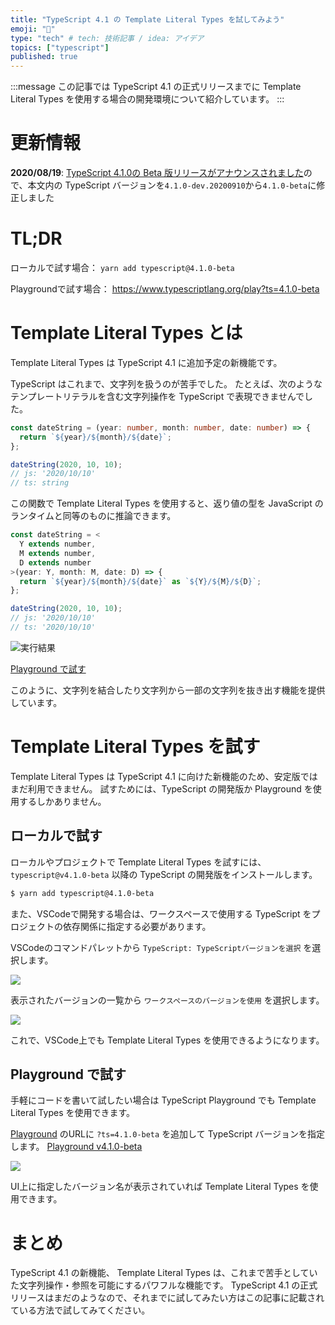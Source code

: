 ```yaml
---
title: "TypeScript 4.1 の Template Literal Types を試してみよう"
emoji: "🍬"
type: "tech" # tech: 技術記事 / idea: アイデア
topics: ["typescript"]
published: true
---
```


:::message
この記事では TypeScript 4.1 の正式リリースまでに Template Literal Types を使用する場合の開発環境について紹介しています。
:::

# 更新情報

**2020/08/19**: [TypeScript 4.1.0の Beta 版リリースがアナウンスされました](https://devblogs.microsoft.com/typescript/announcing-typescript-4-1-beta/)ので、本文内の TypeScript バージョンを`4.1.0-dev.20200910`から`4.1.0-beta`に修正しました

# TL;DR

ローカルで試す場合：
`yarn add typescript@4.1.0-beta`

Playgroundで試す場合：
https://www.typescriptlang.org/play?ts=4.1.0-beta


# Template Literal Types とは

Template Literal Types は TypeScript 4.1 に追加予定の新機能です。

TypeScript はこれまで、文字列を扱うのが苦手でした。
たとえば、次のようなテンプレートリテラルを含む文字列操作を TypeScript で表現できませんでした。

```ts
const dateString = (year: number, month: number, date: number) => {
  return `${year}/${month}/${date}`;
};

dateString(2020, 10, 10);
// js: '2020/10/10'
// ts: string
```

この関数で Template Literal Types を使用すると、返り値の型を JavaScript のランタイムと同等のものに推論できます。

```ts
const dateString = <
  Y extends number,
  M extends number,
  D extends number
>(year: Y, month: M, date: D) => {
  return `${year}/${month}/${date}` as `${Y}/${M}/${D}`;
};

dateString(2020, 10, 10);
// js: '2020/10/10'
// ts: '2020/10/10'
```

![実行結果](https://storage.googleapis.com/zenn-user-upload/w2p4i4hra6pe39j7ksx9aj6n8or9)

[Playground で試す](https://www.typescriptlang.org/play?ts=4.1.0-beta#code/MYewdgzgLgBAJgQygUwMpQE4EswHMYC8MAPALABQMMAmjMgB4phwQxgCuAtgEbIYA0FKgFk6jZM1YcefQZRgARMUxZsuvDBQB8ACgCeyBBgBcNfjE7goAC1PDziFKYUBKQlpgBvITAzIo7BhgMAAGACSeBkYAvgD0EZZgNnERjsjRITAIrOGe1CmewgUKGQDcFNHl5BRp6Nh4OgBMAAwt5gCMzR3NLqVAA)

このように、文字列を結合したり文字列から一部の文字列を抜き出す機能を提供しています。

# Template Literal Types を試す

Template Literal Types は TypeScript 4.1 に向けた新機能のため、安定版ではまだ利用できません。
試すためには、TypeScript の開発版か Playground を使用するしかありません。

## ローカルで試す

ローカルやプロジェクトで Template Literal Types を試すには、 `typescript@v4.1.0-beta` 以降の TypeScript の開発版をインストールします。

```sh
$ yarn add typescript@4.1.0-beta
```

また、VSCodeで開発する場合は、ワークスペースで使用する TypeScript をプロジェクトの依存関係に指定する必要があります。

VSCodeのコマンドパレットから `TypeScript: TypeScriptバージョンを選択` を選択します。

![](https://storage.googleapis.com/zenn-user-upload/e8eyvz92jmuwk1h1dtz09ckf49tk)

表示されたバージョンの一覧から `ワークスペースのバージョンを使用` を選択します。

![](https://storage.googleapis.com/zenn-user-upload/i04t5cipii9nfw2fnvwtiro4txvt)

これで、VSCode上でも Template Literal Types を使用できるようになります。

## Playground で試す

手軽にコードを書いて試したい場合は TypeScript Playground でも Template Literal Types を使用できます。

[Playground](https://www.typescriptlang.org/play) のURLに `?ts=4.1.0-beta` を追加して TypeScript バージョンを指定します。
[Playground v4.1.0-beta](https://www.typescriptlang.org/play?ts=4.1.0-beta)

![](https://storage.googleapis.com/zenn-user-upload/zmnf6akejfiwc7nnc10ajjzw3c9c)

UI上に指定したバージョン名が表示されていれば Template Literal Types を使用できます。

# まとめ

TypeScript 4.1 の新機能、 Template Literal Types は、これまで苦手としていた文字列操作・参照を可能にするパワフルな機能です。
TypeScript 4.1 の正式リリースはまだのようなので、それまでに試してみたい方はこの記事に記載されている方法で試してみてください。
